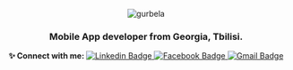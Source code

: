 <p align="center">
  <img alt="gurbela" src="https://komarev.com/ghpvc/?username=gurbela&label=Profile%20views&color=0e75b6&style=plastic" />
</p>

<p align="center">
  <h3 align="center">Mobile App developer from Georgia, Tbilisi.</h3>
</p>

<p align="center">
  <b>✨ Connect with me: </b>
  <a href="https://www.linkedin.com/in/levan-gurbeleishvili-04947463/">
    <img alt="Linkedin Badge" src="https://img.shields.io/badge/-LinkedIn-blue?style=flat-square&logo=Linkedin&logoColor=white&link=https://www.linkedin.com/in/levan-gurbeleishvili-04947463" />
  </a>
 
  <a href="https://www.facebook.com/gurbela/">
    <img alt="Facebook Badge" src="https://img.shields.io/badge/facebook-1877f2?style=flat-square&logo=facebook&logoColor=white&link=https://www.facebook.com/gurbela/" />
  </a>
   
  <a href="mailto:gurbela@gmail.com">
    <img alt="Gmail Badge" src="https://img.shields.io/badge/Gmail-d14836?style=flat-square&logo=Gmail&logoColor=white&link=mailto:gurbela@gmail.com" />
  </a>
</p>
 
